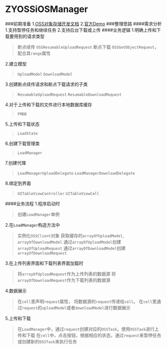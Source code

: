 # ZYOSSiOSManager
###前期准备
1.[OSS对象存储开发文档](https://help.aliyun.com/document_detail/31817.html?spm=5176.doc32055.6.539.FrDX0V)
2.[官方Demo](https://github.com/aliyun/alicloud-ios-demo?spm=5176.doc32055.2.4.uW81IT)
###整理思路
####需求分析
1.支持暂停任务和继续任务
2.支持后台下载或上传
####业务逻辑
1.明确上传和下载要用到的请求类型
>断点续传
>`OSSResumableUploadRequest`
>断点下载
>`OSSGetObjectRequest`，配合其`range`属性

2.建立模型
>`UploadModel`
>`DownloadModel`

3.创建断点续传请求和断点下载请求的子类
>`ResumableUploadRequest`
>`ResumableDownloadRequest`

4.对于上传和下载的文件进行本地数据库缓存
>`FMDB`

5.上传和下载状态
>`LoadState`

6.创建下载管理类
>`LoadManager`

7.创建代理
>`LoadManagerUploadDelegate`
>`LoadManagerDownloadDelegate`

8.绑定到界面
>`UITableViewController`
>`UITableViewCell`

####业务流程
1.程序启动时
>创建`LoadManager`单例

2.在`LoadManager`构造方法中
>实例化`OSSClient`对象
>获取缓存的`arrayOfUploadModel`, `arrayOfDownloadModel`
>通过`arrayOfUploadModel`创建`arrayOfUploadRequest`
>通过`arrayOfDownloadModel`创建`arrayOfDownloadRequest`

3.在上传列表界面和下载列表界面加载时
>将`arrayOfUploadRequest`作为上传列表的数据源
>将`arrayOfDownloadRequest`作为下载列表的数据源

4.数据展示
>在`cell`里声明`request`属性， 将数据源的`request`传递给`cell`。
>在`cell`里通过`request`的`uploadModel`或者`downloadModel`进行数据展示

5.上传和下载
>在`LoadManager`中，通过`request`创建对应的`OSSTask`，使用`OSSTask`进行上传和下载
>在`cell`中，点击按钮，根据相应的状态，通过`request`来暂停任务或创建新的`OSSTask`来执行任务
